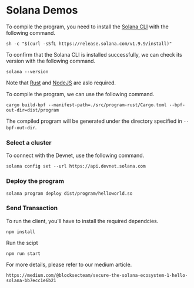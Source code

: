 # Solana Demos #



To compile the program, you need to install the [Solana CLI](https://docs.solana.com/cli/install-solana-cli-tools) with the following command.

```
sh -c "$(curl -sSfL https://release.solana.com/v1.9.9/install)" 
```



To confirm that the Solana CLI is installed successfully, we can check its version with the following command.

```
solana --version 
```



Note that [Rust](https://rustup.rs/) and [NodeJS](https://nodejs.org/en/) are aslo required.

To compile the program, we can use the following command. 

```
cargo build-bpf --manifest-path=./src/program-rust/Cargo.toml --bpf-out-dir=dist/program 
```

The compiled program will be generated under the directory specified in `--bpf-out-dir`.



### Select a cluster ###

To connect with the Devnet, use the following command. 

```
solana config set --url https://api.devnet.solana.com 
```



### Deploy the program ###

```
solana program deploy dist/program/helloworld.so 
```



### Send Transaction ### 

To run the client, you'll have to install the required dependcies. 

```
npm install  
```



Run the scipt 

```
npm run start  
```



For more details, please refer to our medium article. 

```
https://medium.com/@blocksecteam/secure-the-solana-ecosystem-1-hello-solana-bb7ecc1e6b21
```

